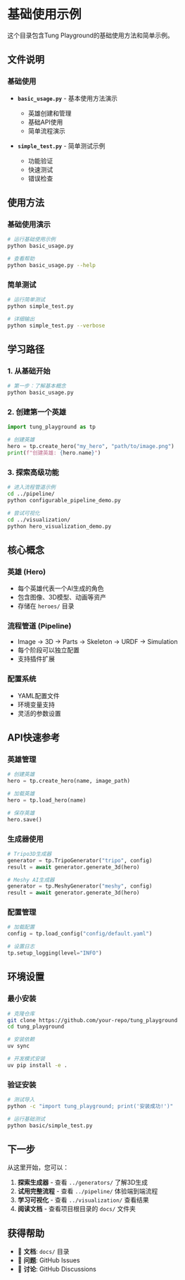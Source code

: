 # 基础使用示例

这个目录包含Tung Playground的基础使用方法和简单示例。

## 文件说明

### 基础使用
- **`basic_usage.py`** - 基本使用方法演示
  - 英雄创建和管理
  - 基础API使用
  - 简单流程演示

- **`simple_test.py`** - 简单测试示例
  - 功能验证
  - 快速测试
  - 错误检查

## 使用方法

### 基础使用演示
```bash
# 运行基础使用示例
python basic_usage.py

# 查看帮助
python basic_usage.py --help
```

### 简单测试
```bash
# 运行简单测试
python simple_test.py

# 详细输出
python simple_test.py --verbose
```

## 学习路径

### 1. 从基础开始
```bash
# 第一步：了解基本概念
python basic_usage.py
```

### 2. 创建第一个英雄
```python
import tung_playground as tp

# 创建英雄
hero = tp.create_hero("my_hero", "path/to/image.png")
print(f"创建英雄: {hero.name}")
```

### 3. 探索高级功能
```bash
# 进入流程管道示例
cd ../pipeline/
python configurable_pipeline_demo.py

# 尝试可视化
cd ../visualization/  
python hero_visualization_demo.py
```

## 核心概念

### 英雄 (Hero)
- 每个英雄代表一个AI生成的角色
- 包含图像、3D模型、动画等资产
- 存储在 `heroes/` 目录

### 流程管道 (Pipeline)  
- Image → 3D → Parts → Skeleton → URDF → Simulation
- 每个阶段可以独立配置
- 支持插件扩展

### 配置系统
- YAML配置文件
- 环境变量支持
- 灵活的参数设置

## API快速参考

### 英雄管理
```python
# 创建英雄
hero = tp.create_hero(name, image_path)

# 加载英雄
hero = tp.load_hero(name)

# 保存英雄
hero.save()
```

### 生成器使用
```python
# Tripo3D生成器
generator = tp.TripoGenerator("tripo", config)
result = await generator.generate_3d(hero)

# Meshy AI生成器  
generator = tp.MeshyGenerator("meshy", config)
result = await generator.generate_3d(hero)
```

### 配置管理
```python
# 加载配置
config = tp.load_config("config/default.yaml")

# 设置日志
tp.setup_logging(level="INFO")
```

## 环境设置

### 最小安装
```bash
# 克隆仓库
git clone https://github.com/your-repo/tung_playground
cd tung_playground

# 安装依赖
uv sync

# 开发模式安装
uv pip install -e .
```

### 验证安装
```bash
# 测试导入
python -c "import tung_playground; print('安装成功!')"

# 运行基础测试
python basic/simple_test.py
```

## 下一步

从这里开始，您可以：

1. **探索生成器** - 查看 `../generators/` 了解3D生成
2. **试用完整流程** - 查看 `../pipeline/` 体验端到端流程  
3. **学习可视化** - 查看 `../visualization/` 查看结果
4. **阅读文档** - 查看项目根目录的 `docs/` 文件夹

## 获得帮助

- 📖 **文档**: `docs/` 目录
- 🐛 **问题**: GitHub Issues
- 💬 **讨论**: GitHub Discussions